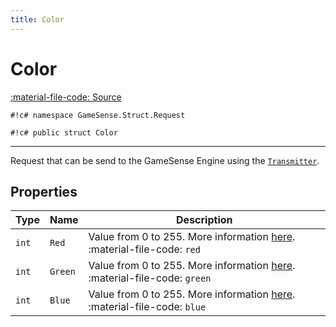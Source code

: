 ```yaml
---
title: Color
---
```


# Color
[:material-file-code: Source](https://github.com/habetuz/GameSense/blob/main/Struct/Request/Color.cs)

`#!c# namespace GameSense.Struct.Request`

`#!c# public struct Color`

---

Request that can be send to the GameSense Engine using the [`Transmitter`](Transmitter.md).

## Properties
| Type  | Name    | Description                                                                                                                                                         |
| ----- | ------- | ------------------------------------------------------------------------------------------------------------------------------------------------------------------- |
| `int` | `Red`   | Value from 0 to 255. More information [here](https://github.com/SteelSeries/gamesense-sdk/blob/master/doc/api/json-handlers-color.md). :material-file-code: `red`   | 
| `int` | `Green` | Value from 0 to 255. More information [here](https://github.com/SteelSeries/gamesense-sdk/blob/master/doc/api/json-handlers-color.md). :material-file-code: `green` |
| `int` | `Blue`  | Value from 0 to 255. More information [here](https://github.com/SteelSeries/gamesense-sdk/blob/master/doc/api/json-handlers-color.md). :material-file-code: `blue`  |